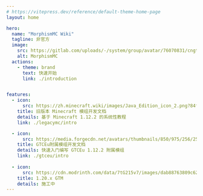 ```yaml
---
# https://vitepress.dev/reference/default-theme-home-page
layout: home

hero:
  name: "MorphismMC Wiki"
  tagline: 非官方
  image:
    src: https://gitlab.com/uploads/-/system/group/avatar/76070831/cngtommunity_icon.png
    alt: MorphismMC
  actions:
    - theme: brand
      text: 快速开始
      link: ./introduction


features:
  - icon:
      src: https://zh.minecraft.wiki/images/Java_Edition_icon_2.png?84f96&format=original
    title: 旧版本 Minecraft 模组开发文档
    details: 基于 Minecraft 1.12.2 的系统性教程
    link: ./legacymc/intro

  - icon:
      src: https://media.forgecdn.net/avatars/thumbnails/850/975/256/256/638252863907612360.png
    title: GTCEu附属模组开发文档
    details: 快速入门编写 GTCEu 1.12.2 附属模组
    link: ./gtceu/intro
    
  - icon:
      src: https://cdn.modrinth.com/data/7tG215v7/images/dab88763809c6273b2947356c91ac82883d9392f.png
    title: 1.20.x GTM
    details: 施工中
---
```


